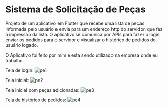 # Sistema de Solicitação de Peças


Projeto de um aplicativo em Flutter que recebe uma lista de peças informada pelo usuário e envia para um endereço http do servidor, que faz a impressão da lista.
O aplicativo se comunica por APIs para fazer o login, enviar os pedidos para o servidor e visualizar o histórico de pedidos do usuário logado.


O Aplicativo foi feito por mim e está sendo utilizado na empresa onde eu trabalho.

Tela de login:
![pe1](https://user-images.githubusercontent.com/27299282/83663389-2bb6ba00-a59f-11ea-81ed-fc62e4f876a7.jpg)

Tela inicial:
![pe2](https://user-images.githubusercontent.com/27299282/83663392-2c4f5080-a59f-11ea-91d9-7ec236cf1e7e.jpg)

Tela inicial com peças adicionadas:
![pe3](https://user-images.githubusercontent.com/27299282/83663393-2ce7e700-a59f-11ea-99a0-24180104bd63.jpg)

Tela de histórico de pedidos:
![pe4](https://user-images.githubusercontent.com/27299282/83663397-2e191400-a59f-11ea-9b6b-111fb74be19b.jpg)
